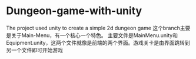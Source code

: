 # Dungeon-game-with-unity
The project used unity to create a simple 2d dungeon game
这个branch主要是关于Main-Menu，有一个核心一个特色。
主要文件是MainMenu.unity和Equipment.unity，这两个文件就像是前端的两个界面。游戏关卡是由界面跳转到另一个文件即可开始游戏
